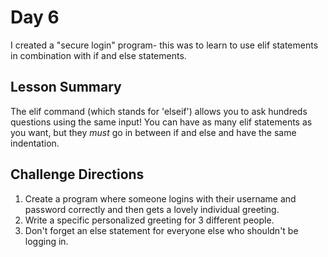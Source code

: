 # Day 6
I created a "secure login" program- this was to learn to use elif statements in combination with if and else statements. 
## Lesson Summary 

The elif command (which stands for 'elseif') allows you to ask hundreds questions using the same input! 
You can have as many elif statements as you want, but they *must* go in between if and else and have the same indentation. 
## Challenge Directions
1. Create a program where someone logins with their username and password correctly and then gets a lovely individual greeting.
2. Write a specific personalized greeting for 3 different people.
3. Don't forget an else statement for everyone else who shouldn't be logging in.
